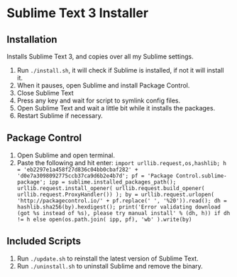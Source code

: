 # Sublime Text 3 Installer

## Installation

Installs Sublime Text 3, and copies over all my Sublime settings.

1. Run `./install.sh`, it will check if Sublime is installed, if not it will install it.
1. When it pauses, open Sublime and install Package Control.
1. Close Sublime Text
1. Press any key and wait for script to symlink config files.
1. Open Sublime Text and wait a little bit while it installs the packages.
1. Restart Sublime if necessary.

## Package Control
1. Open Sublime and open terminal.
2. Paste the following and hit enter: 
`import urllib.request,os,hashlib; h = 'eb2297e1a458f27d836c04bb0cbaf282' + 'd0e7a3098092775ccb37ca9d6b2e4b7d'; pf = 'Package Control.sublime-package'; ipp = sublime.installed_packages_path(); urllib.request.install_opener( urllib.request.build_opener( urllib.request.ProxyHandler()) ); by = urllib.request.urlopen( 'http://packagecontrol.io/' + pf.replace(' ', '%20')).read(); dh = hashlib.sha256(by).hexdigest(); print('Error validating download (got %s instead of %s), please try manual install' % (dh, h)) if dh != h else open(os.path.join( ipp, pf), 'wb' ).write(by)`

## Included Scripts
1. Run `./update.sh` to reinstall the latest version of Sublime Text.
2. Run `./uninstall.sh` to uninstall Sublime and remove the binary.
